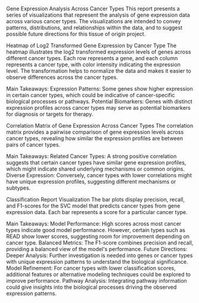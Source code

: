 Gene Expression Analysis Across Cancer Types
This report presents a series of visualizations that represent the analysis of gene expression data across various cancer types. The visualizations are intended to convey patterns, distributions, and relationships within the data, and to suggest possible future directions for this tissue of origin project.

Heatmap of Log2 Transformed Gene Expression by Cancer Type
The heatmap illustrates the log2 transformed expression levels of genes across different cancer types. Each row represents a gene, and each column represents a cancer type, with color intensity indicating the expression level. The transformation helps to normalize the data and makes it easier to observe differences across the cancer types.

Main Takeaways:
Expression Patterns: Some genes show higher expression in certain cancer types, which could be indicative of cancer-specific biological processes or pathways.
Potential Biomarkers: Genes with distinct expression profiles across cancer types may serve as potential biomarkers for diagnosis or targets for therapy.

Correlation Matrix of Gene Expression Across Cancer Types
The correlation matrix provides a pairwise comparison of gene expression levels across cancer types, revealing how similar the expression profiles are between pairs of cancer types.

Main Takeaways:
Related Cancer Types: A strong positive correlation suggests that certain cancer types have similar gene expression profiles, which might indicate shared underlying mechanisms or common origins.
Diverse Expression: Conversely, cancer types with lower correlations might have unique expression profiles, suggesting different mechanisms or subtypes.

Classification Report Visualization
The bar plots display precision, recall, and F1-scores for the SVC model that predicts cancer types from gene expression data. Each bar represents a score for a particular cancer type.

Main Takeaways:
Model Performance: High scores across most cancer types indicate good model performance. However, certain types such as READ show lower scores, suggesting room for improvement depending on cancer type. 
Balanced Metrics: The F1-score combines precision and recall, providing a balanced view of the model's performance.
Future Directions:
Deeper Analysis: Further investigation is needed into genes or cancer types with unique expression patterns to understand the biological significance.
Model Refinement: For cancer types with lower classification scores, additional features or alternative modeling techniques could be explored to improve performance.
Pathway Analysis: Integrating pathway information could give insights into the biological processes driving the observed expression patterns.
